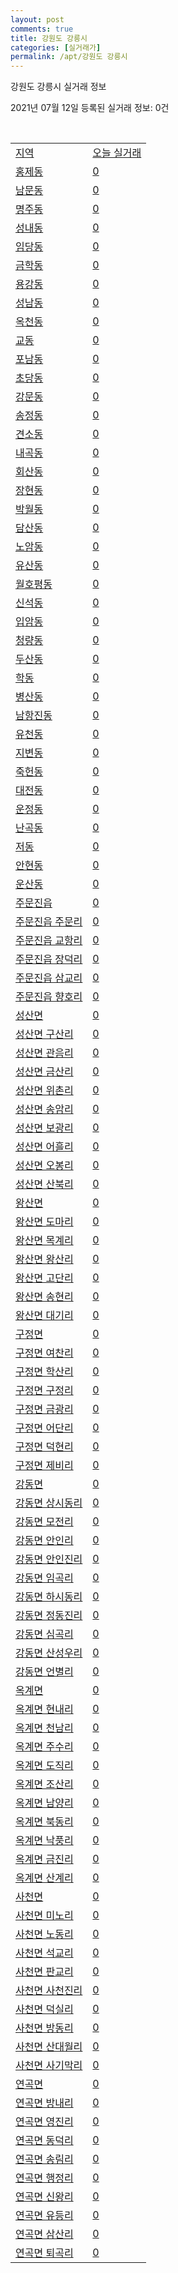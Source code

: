 ```yaml
---
layout: post
comments: true
title: 강원도 강릉시
categories: [실거래가]
permalink: /apt/강원도 강릉시
---
```


강원도 강릉시 실거래 정보

2021년 07월 12일 등록된 실거래 정보: 0건

<script type="text/javascript">
  google.charts.load('current', {'packages':['corechart']});
  google.charts.setOnLoadCallback(drawChart);

  function drawChart() {
    var data = google.visualization.arrayToDataTable([['거래일', '매매', '전월세', '전매'], ['20-07', 170, 117, 9], ['20-08', 278, 184, 12], ['20-09', 279, 140, 14], ['20-10', 358, 272, 24], ['20-11', 345, 262, 35], ['20-12', 360, 248, 36], ['21-01', 345, 243, 27], ['21-02', 322, 212, 45], ['21-03', 386, 191, 61], ['21-04', 349, 165, 23], ['21-05', 335, 167, 37], ['21-06', 282, 129, 11], ['21-07', 45, 27, 2]]);

    var options = {
      title: '최근 1년간 유형별 거래량 추이',
      legend: { position: 'bottom' }
    };

    var chart = new google.visualization.LineChart(document.getElementById('columnchart_material'));
    chart.draw(data, (options));
  }
</script>

<div id="columnchart_material" style="width: 95%; margin-left: -35px"></div>
<br>
<table class="sortable">
  <tr>
    <td><a href="#">지역</a></td>
    <td><a href="#">오늘 실거래</a></td>
  </tr>

  
  <tr class="item">
    <td><a href="강원도 강릉시 홍제동">홍제동</a></td>
    <td><a href="강원도 강릉시 홍제동">0</a></td>
  </tr>
    

  <tr class="item">
    <td><a href="강원도 강릉시 남문동">남문동</a></td>
    <td><a href="강원도 강릉시 남문동">0</a></td>
  </tr>
    

  <tr class="item">
    <td><a href="강원도 강릉시 명주동">명주동</a></td>
    <td><a href="강원도 강릉시 명주동">0</a></td>
  </tr>
    

  <tr class="item">
    <td><a href="강원도 강릉시 성내동">성내동</a></td>
    <td><a href="강원도 강릉시 성내동">0</a></td>
  </tr>
    

  <tr class="item">
    <td><a href="강원도 강릉시 임당동">임당동</a></td>
    <td><a href="강원도 강릉시 임당동">0</a></td>
  </tr>
    

  <tr class="item">
    <td><a href="강원도 강릉시 금학동">금학동</a></td>
    <td><a href="강원도 강릉시 금학동">0</a></td>
  </tr>
    

  <tr class="item">
    <td><a href="강원도 강릉시 용강동">용강동</a></td>
    <td><a href="강원도 강릉시 용강동">0</a></td>
  </tr>
    

  <tr class="item">
    <td><a href="강원도 강릉시 성남동">성남동</a></td>
    <td><a href="강원도 강릉시 성남동">0</a></td>
  </tr>
    

  <tr class="item">
    <td><a href="강원도 강릉시 옥천동">옥천동</a></td>
    <td><a href="강원도 강릉시 옥천동">0</a></td>
  </tr>
    

  <tr class="item">
    <td><a href="강원도 강릉시 교동">교동</a></td>
    <td><a href="강원도 강릉시 교동">0</a></td>
  </tr>
    

  <tr class="item">
    <td><a href="강원도 강릉시 포남동">포남동</a></td>
    <td><a href="강원도 강릉시 포남동">0</a></td>
  </tr>
    

  <tr class="item">
    <td><a href="강원도 강릉시 초당동">초당동</a></td>
    <td><a href="강원도 강릉시 초당동">0</a></td>
  </tr>
    

  <tr class="item">
    <td><a href="강원도 강릉시 강문동">강문동</a></td>
    <td><a href="강원도 강릉시 강문동">0</a></td>
  </tr>
    

  <tr class="item">
    <td><a href="강원도 강릉시 송정동">송정동</a></td>
    <td><a href="강원도 강릉시 송정동">0</a></td>
  </tr>
    

  <tr class="item">
    <td><a href="강원도 강릉시 견소동">견소동</a></td>
    <td><a href="강원도 강릉시 견소동">0</a></td>
  </tr>
    

  <tr class="item">
    <td><a href="강원도 강릉시 내곡동">내곡동</a></td>
    <td><a href="강원도 강릉시 내곡동">0</a></td>
  </tr>
    

  <tr class="item">
    <td><a href="강원도 강릉시 회산동">회산동</a></td>
    <td><a href="강원도 강릉시 회산동">0</a></td>
  </tr>
    

  <tr class="item">
    <td><a href="강원도 강릉시 장현동">장현동</a></td>
    <td><a href="강원도 강릉시 장현동">0</a></td>
  </tr>
    

  <tr class="item">
    <td><a href="강원도 강릉시 박월동">박월동</a></td>
    <td><a href="강원도 강릉시 박월동">0</a></td>
  </tr>
    

  <tr class="item">
    <td><a href="강원도 강릉시 담산동">담산동</a></td>
    <td><a href="강원도 강릉시 담산동">0</a></td>
  </tr>
    

  <tr class="item">
    <td><a href="강원도 강릉시 노암동">노암동</a></td>
    <td><a href="강원도 강릉시 노암동">0</a></td>
  </tr>
    

  <tr class="item">
    <td><a href="강원도 강릉시 유산동">유산동</a></td>
    <td><a href="강원도 강릉시 유산동">0</a></td>
  </tr>
    

  <tr class="item">
    <td><a href="강원도 강릉시 월호평동">월호평동</a></td>
    <td><a href="강원도 강릉시 월호평동">0</a></td>
  </tr>
    

  <tr class="item">
    <td><a href="강원도 강릉시 신석동">신석동</a></td>
    <td><a href="강원도 강릉시 신석동">0</a></td>
  </tr>
    

  <tr class="item">
    <td><a href="강원도 강릉시 입암동">입암동</a></td>
    <td><a href="강원도 강릉시 입암동">0</a></td>
  </tr>
    

  <tr class="item">
    <td><a href="강원도 강릉시 청량동">청량동</a></td>
    <td><a href="강원도 강릉시 청량동">0</a></td>
  </tr>
    

  <tr class="item">
    <td><a href="강원도 강릉시 두산동">두산동</a></td>
    <td><a href="강원도 강릉시 두산동">0</a></td>
  </tr>
    

  <tr class="item">
    <td><a href="강원도 강릉시 학동">학동</a></td>
    <td><a href="강원도 강릉시 학동">0</a></td>
  </tr>
    

  <tr class="item">
    <td><a href="강원도 강릉시 병산동">병산동</a></td>
    <td><a href="강원도 강릉시 병산동">0</a></td>
  </tr>
    

  <tr class="item">
    <td><a href="강원도 강릉시 남항진동">남항진동</a></td>
    <td><a href="강원도 강릉시 남항진동">0</a></td>
  </tr>
    

  <tr class="item">
    <td><a href="강원도 강릉시 유천동">유천동</a></td>
    <td><a href="강원도 강릉시 유천동">0</a></td>
  </tr>
    

  <tr class="item">
    <td><a href="강원도 강릉시 지변동">지변동</a></td>
    <td><a href="강원도 강릉시 지변동">0</a></td>
  </tr>
    

  <tr class="item">
    <td><a href="강원도 강릉시 죽헌동">죽헌동</a></td>
    <td><a href="강원도 강릉시 죽헌동">0</a></td>
  </tr>
    

  <tr class="item">
    <td><a href="강원도 강릉시 대전동">대전동</a></td>
    <td><a href="강원도 강릉시 대전동">0</a></td>
  </tr>
    

  <tr class="item">
    <td><a href="강원도 강릉시 운정동">운정동</a></td>
    <td><a href="강원도 강릉시 운정동">0</a></td>
  </tr>
    

  <tr class="item">
    <td><a href="강원도 강릉시 난곡동">난곡동</a></td>
    <td><a href="강원도 강릉시 난곡동">0</a></td>
  </tr>
    

  <tr class="item">
    <td><a href="강원도 강릉시 저동">저동</a></td>
    <td><a href="강원도 강릉시 저동">0</a></td>
  </tr>
    

  <tr class="item">
    <td><a href="강원도 강릉시 안현동">안현동</a></td>
    <td><a href="강원도 강릉시 안현동">0</a></td>
  </tr>
    

  <tr class="item">
    <td><a href="강원도 강릉시 운산동">운산동</a></td>
    <td><a href="강원도 강릉시 운산동">0</a></td>
  </tr>
    

  <tr class="item">
    <td><a href="강원도 강릉시 주문진읍">주문진읍</a></td>
    <td><a href="강원도 강릉시 주문진읍">0</a></td>
  </tr>
    

  <tr class="item">
    <td><a href="강원도 강릉시 주문진읍 주문리">주문진읍 주문리</a></td>
    <td><a href="강원도 강릉시 주문진읍 주문리">0</a></td>
  </tr>
    

  <tr class="item">
    <td><a href="강원도 강릉시 주문진읍 교항리">주문진읍 교항리</a></td>
    <td><a href="강원도 강릉시 주문진읍 교항리">0</a></td>
  </tr>
    

  <tr class="item">
    <td><a href="강원도 강릉시 주문진읍 장덕리">주문진읍 장덕리</a></td>
    <td><a href="강원도 강릉시 주문진읍 장덕리">0</a></td>
  </tr>
    

  <tr class="item">
    <td><a href="강원도 강릉시 주문진읍 삼교리">주문진읍 삼교리</a></td>
    <td><a href="강원도 강릉시 주문진읍 삼교리">0</a></td>
  </tr>
    

  <tr class="item">
    <td><a href="강원도 강릉시 주문진읍 향호리">주문진읍 향호리</a></td>
    <td><a href="강원도 강릉시 주문진읍 향호리">0</a></td>
  </tr>
    

  <tr class="item">
    <td><a href="강원도 강릉시 성산면">성산면</a></td>
    <td><a href="강원도 강릉시 성산면">0</a></td>
  </tr>
    

  <tr class="item">
    <td><a href="강원도 강릉시 성산면 구산리">성산면 구산리</a></td>
    <td><a href="강원도 강릉시 성산면 구산리">0</a></td>
  </tr>
    

  <tr class="item">
    <td><a href="강원도 강릉시 성산면 관음리">성산면 관음리</a></td>
    <td><a href="강원도 강릉시 성산면 관음리">0</a></td>
  </tr>
    

  <tr class="item">
    <td><a href="강원도 강릉시 성산면 금산리">성산면 금산리</a></td>
    <td><a href="강원도 강릉시 성산면 금산리">0</a></td>
  </tr>
    

  <tr class="item">
    <td><a href="강원도 강릉시 성산면 위촌리">성산면 위촌리</a></td>
    <td><a href="강원도 강릉시 성산면 위촌리">0</a></td>
  </tr>
    

  <tr class="item">
    <td><a href="강원도 강릉시 성산면 송암리">성산면 송암리</a></td>
    <td><a href="강원도 강릉시 성산면 송암리">0</a></td>
  </tr>
    

  <tr class="item">
    <td><a href="강원도 강릉시 성산면 보광리">성산면 보광리</a></td>
    <td><a href="강원도 강릉시 성산면 보광리">0</a></td>
  </tr>
    

  <tr class="item">
    <td><a href="강원도 강릉시 성산면 어흘리">성산면 어흘리</a></td>
    <td><a href="강원도 강릉시 성산면 어흘리">0</a></td>
  </tr>
    

  <tr class="item">
    <td><a href="강원도 강릉시 성산면 오봉리">성산면 오봉리</a></td>
    <td><a href="강원도 강릉시 성산면 오봉리">0</a></td>
  </tr>
    

  <tr class="item">
    <td><a href="강원도 강릉시 성산면 산북리">성산면 산북리</a></td>
    <td><a href="강원도 강릉시 성산면 산북리">0</a></td>
  </tr>
    

  <tr class="item">
    <td><a href="강원도 강릉시 왕산면">왕산면</a></td>
    <td><a href="강원도 강릉시 왕산면">0</a></td>
  </tr>
    

  <tr class="item">
    <td><a href="강원도 강릉시 왕산면 도마리">왕산면 도마리</a></td>
    <td><a href="강원도 강릉시 왕산면 도마리">0</a></td>
  </tr>
    

  <tr class="item">
    <td><a href="강원도 강릉시 왕산면 목계리">왕산면 목계리</a></td>
    <td><a href="강원도 강릉시 왕산면 목계리">0</a></td>
  </tr>
    

  <tr class="item">
    <td><a href="강원도 강릉시 왕산면 왕산리">왕산면 왕산리</a></td>
    <td><a href="강원도 강릉시 왕산면 왕산리">0</a></td>
  </tr>
    

  <tr class="item">
    <td><a href="강원도 강릉시 왕산면 고단리">왕산면 고단리</a></td>
    <td><a href="강원도 강릉시 왕산면 고단리">0</a></td>
  </tr>
    

  <tr class="item">
    <td><a href="강원도 강릉시 왕산면 송현리">왕산면 송현리</a></td>
    <td><a href="강원도 강릉시 왕산면 송현리">0</a></td>
  </tr>
    

  <tr class="item">
    <td><a href="강원도 강릉시 왕산면 대기리">왕산면 대기리</a></td>
    <td><a href="강원도 강릉시 왕산면 대기리">0</a></td>
  </tr>
    

  <tr class="item">
    <td><a href="강원도 강릉시 구정면">구정면</a></td>
    <td><a href="강원도 강릉시 구정면">0</a></td>
  </tr>
    

  <tr class="item">
    <td><a href="강원도 강릉시 구정면 여찬리">구정면 여찬리</a></td>
    <td><a href="강원도 강릉시 구정면 여찬리">0</a></td>
  </tr>
    

  <tr class="item">
    <td><a href="강원도 강릉시 구정면 학산리">구정면 학산리</a></td>
    <td><a href="강원도 강릉시 구정면 학산리">0</a></td>
  </tr>
    

  <tr class="item">
    <td><a href="강원도 강릉시 구정면 구정리">구정면 구정리</a></td>
    <td><a href="강원도 강릉시 구정면 구정리">0</a></td>
  </tr>
    

  <tr class="item">
    <td><a href="강원도 강릉시 구정면 금광리">구정면 금광리</a></td>
    <td><a href="강원도 강릉시 구정면 금광리">0</a></td>
  </tr>
    

  <tr class="item">
    <td><a href="강원도 강릉시 구정면 어단리">구정면 어단리</a></td>
    <td><a href="강원도 강릉시 구정면 어단리">0</a></td>
  </tr>
    

  <tr class="item">
    <td><a href="강원도 강릉시 구정면 덕현리">구정면 덕현리</a></td>
    <td><a href="강원도 강릉시 구정면 덕현리">0</a></td>
  </tr>
    

  <tr class="item">
    <td><a href="강원도 강릉시 구정면 제비리">구정면 제비리</a></td>
    <td><a href="강원도 강릉시 구정면 제비리">0</a></td>
  </tr>
    

  <tr class="item">
    <td><a href="강원도 강릉시 강동면">강동면</a></td>
    <td><a href="강원도 강릉시 강동면">0</a></td>
  </tr>
    

  <tr class="item">
    <td><a href="강원도 강릉시 강동면 상시동리">강동면 상시동리</a></td>
    <td><a href="강원도 강릉시 강동면 상시동리">0</a></td>
  </tr>
    

  <tr class="item">
    <td><a href="강원도 강릉시 강동면 모전리">강동면 모전리</a></td>
    <td><a href="강원도 강릉시 강동면 모전리">0</a></td>
  </tr>
    

  <tr class="item">
    <td><a href="강원도 강릉시 강동면 안인리">강동면 안인리</a></td>
    <td><a href="강원도 강릉시 강동면 안인리">0</a></td>
  </tr>
    

  <tr class="item">
    <td><a href="강원도 강릉시 강동면 안인진리">강동면 안인진리</a></td>
    <td><a href="강원도 강릉시 강동면 안인진리">0</a></td>
  </tr>
    

  <tr class="item">
    <td><a href="강원도 강릉시 강동면 임곡리">강동면 임곡리</a></td>
    <td><a href="강원도 강릉시 강동면 임곡리">0</a></td>
  </tr>
    

  <tr class="item">
    <td><a href="강원도 강릉시 강동면 하시동리">강동면 하시동리</a></td>
    <td><a href="강원도 강릉시 강동면 하시동리">0</a></td>
  </tr>
    

  <tr class="item">
    <td><a href="강원도 강릉시 강동면 정동진리">강동면 정동진리</a></td>
    <td><a href="강원도 강릉시 강동면 정동진리">0</a></td>
  </tr>
    

  <tr class="item">
    <td><a href="강원도 강릉시 강동면 심곡리">강동면 심곡리</a></td>
    <td><a href="강원도 강릉시 강동면 심곡리">0</a></td>
  </tr>
    

  <tr class="item">
    <td><a href="강원도 강릉시 강동면 산성우리">강동면 산성우리</a></td>
    <td><a href="강원도 강릉시 강동면 산성우리">0</a></td>
  </tr>
    

  <tr class="item">
    <td><a href="강원도 강릉시 강동면 언별리">강동면 언별리</a></td>
    <td><a href="강원도 강릉시 강동면 언별리">0</a></td>
  </tr>
    

  <tr class="item">
    <td><a href="강원도 강릉시 옥계면">옥계면</a></td>
    <td><a href="강원도 강릉시 옥계면">0</a></td>
  </tr>
    

  <tr class="item">
    <td><a href="강원도 강릉시 옥계면 현내리">옥계면 현내리</a></td>
    <td><a href="강원도 강릉시 옥계면 현내리">0</a></td>
  </tr>
    

  <tr class="item">
    <td><a href="강원도 강릉시 옥계면 천남리">옥계면 천남리</a></td>
    <td><a href="강원도 강릉시 옥계면 천남리">0</a></td>
  </tr>
    

  <tr class="item">
    <td><a href="강원도 강릉시 옥계면 주수리">옥계면 주수리</a></td>
    <td><a href="강원도 강릉시 옥계면 주수리">0</a></td>
  </tr>
    

  <tr class="item">
    <td><a href="강원도 강릉시 옥계면 도직리">옥계면 도직리</a></td>
    <td><a href="강원도 강릉시 옥계면 도직리">0</a></td>
  </tr>
    

  <tr class="item">
    <td><a href="강원도 강릉시 옥계면 조산리">옥계면 조산리</a></td>
    <td><a href="강원도 강릉시 옥계면 조산리">0</a></td>
  </tr>
    

  <tr class="item">
    <td><a href="강원도 강릉시 옥계면 남양리">옥계면 남양리</a></td>
    <td><a href="강원도 강릉시 옥계면 남양리">0</a></td>
  </tr>
    

  <tr class="item">
    <td><a href="강원도 강릉시 옥계면 북동리">옥계면 북동리</a></td>
    <td><a href="강원도 강릉시 옥계면 북동리">0</a></td>
  </tr>
    

  <tr class="item">
    <td><a href="강원도 강릉시 옥계면 낙풍리">옥계면 낙풍리</a></td>
    <td><a href="강원도 강릉시 옥계면 낙풍리">0</a></td>
  </tr>
    

  <tr class="item">
    <td><a href="강원도 강릉시 옥계면 금진리">옥계면 금진리</a></td>
    <td><a href="강원도 강릉시 옥계면 금진리">0</a></td>
  </tr>
    

  <tr class="item">
    <td><a href="강원도 강릉시 옥계면 산계리">옥계면 산계리</a></td>
    <td><a href="강원도 강릉시 옥계면 산계리">0</a></td>
  </tr>
    

  <tr class="item">
    <td><a href="강원도 강릉시 사천면">사천면</a></td>
    <td><a href="강원도 강릉시 사천면">0</a></td>
  </tr>
    

  <tr class="item">
    <td><a href="강원도 강릉시 사천면 미노리">사천면 미노리</a></td>
    <td><a href="강원도 강릉시 사천면 미노리">0</a></td>
  </tr>
    

  <tr class="item">
    <td><a href="강원도 강릉시 사천면 노동리">사천면 노동리</a></td>
    <td><a href="강원도 강릉시 사천면 노동리">0</a></td>
  </tr>
    

  <tr class="item">
    <td><a href="강원도 강릉시 사천면 석교리">사천면 석교리</a></td>
    <td><a href="강원도 강릉시 사천면 석교리">0</a></td>
  </tr>
    

  <tr class="item">
    <td><a href="강원도 강릉시 사천면 판교리">사천면 판교리</a></td>
    <td><a href="강원도 강릉시 사천면 판교리">0</a></td>
  </tr>
    

  <tr class="item">
    <td><a href="강원도 강릉시 사천면 사천진리">사천면 사천진리</a></td>
    <td><a href="강원도 강릉시 사천면 사천진리">0</a></td>
  </tr>
    

  <tr class="item">
    <td><a href="강원도 강릉시 사천면 덕실리">사천면 덕실리</a></td>
    <td><a href="강원도 강릉시 사천면 덕실리">0</a></td>
  </tr>
    

  <tr class="item">
    <td><a href="강원도 강릉시 사천면 방동리">사천면 방동리</a></td>
    <td><a href="강원도 강릉시 사천면 방동리">0</a></td>
  </tr>
    

  <tr class="item">
    <td><a href="강원도 강릉시 사천면 산대월리">사천면 산대월리</a></td>
    <td><a href="강원도 강릉시 사천면 산대월리">0</a></td>
  </tr>
    

  <tr class="item">
    <td><a href="강원도 강릉시 사천면 사기막리">사천면 사기막리</a></td>
    <td><a href="강원도 강릉시 사천면 사기막리">0</a></td>
  </tr>
    

  <tr class="item">
    <td><a href="강원도 강릉시 연곡면">연곡면</a></td>
    <td><a href="강원도 강릉시 연곡면">0</a></td>
  </tr>
    

  <tr class="item">
    <td><a href="강원도 강릉시 연곡면 방내리">연곡면 방내리</a></td>
    <td><a href="강원도 강릉시 연곡면 방내리">0</a></td>
  </tr>
    

  <tr class="item">
    <td><a href="강원도 강릉시 연곡면 영진리">연곡면 영진리</a></td>
    <td><a href="강원도 강릉시 연곡면 영진리">0</a></td>
  </tr>
    

  <tr class="item">
    <td><a href="강원도 강릉시 연곡면 동덕리">연곡면 동덕리</a></td>
    <td><a href="강원도 강릉시 연곡면 동덕리">0</a></td>
  </tr>
    

  <tr class="item">
    <td><a href="강원도 강릉시 연곡면 송림리">연곡면 송림리</a></td>
    <td><a href="강원도 강릉시 연곡면 송림리">0</a></td>
  </tr>
    

  <tr class="item">
    <td><a href="강원도 강릉시 연곡면 행정리">연곡면 행정리</a></td>
    <td><a href="강원도 강릉시 연곡면 행정리">0</a></td>
  </tr>
    

  <tr class="item">
    <td><a href="강원도 강릉시 연곡면 신왕리">연곡면 신왕리</a></td>
    <td><a href="강원도 강릉시 연곡면 신왕리">0</a></td>
  </tr>
    

  <tr class="item">
    <td><a href="강원도 강릉시 연곡면 유등리">연곡면 유등리</a></td>
    <td><a href="강원도 강릉시 연곡면 유등리">0</a></td>
  </tr>
    

  <tr class="item">
    <td><a href="강원도 강릉시 연곡면 삼산리">연곡면 삼산리</a></td>
    <td><a href="강원도 강릉시 연곡면 삼산리">0</a></td>
  </tr>
    

  <tr class="item">
    <td><a href="강원도 강릉시 연곡면 퇴곡리">연곡면 퇴곡리</a></td>
    <td><a href="강원도 강릉시 연곡면 퇴곡리">0</a></td>
  </tr>
    


</table>


    